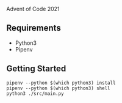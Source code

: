 Advent of Code 2021

## Requirements

- Python3
- Pipenv

## Getting Started

```
pipenv --python $(which python3) install
pipenv --python $(which python3) shell
python3 ./src/main.py
```
